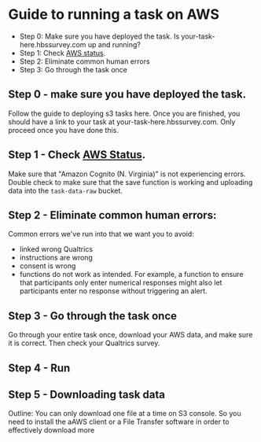 # Guide to running a task on AWS

- Step 0: Make sure you have deployed the task. Is your-task-here.hbssurvey.com up and running? 
- Step 1: Check [AWS status](https://status.aws.amazon.com/). 
- Step 2: Eliminate common human errors
- Step 3: Go through the task once


## Step 0 - make sure you have deployed the task.
Follow the guide to deploying s3 tasks here. Once you are finished, you should have a link to your task at your-task-here.hbssurvey.com. Only proceed once you have done this. 

## Step 1 - Check [AWS Status](https://status.aws.amazon.com/).
Make sure that "Amazon Cognito (N. Virginia)" is not experiencing errors. Double check to make sure that the save function is working and uploading data into the `task-data-raw` bucket. 

## Step 2 - Eliminate common human errors:
Common errors we've run into that we want you to avoid:
  - linked wrong Qualtrics
  - instructions are wrong
  - consent is wrong
  - functions do not work as intended. For example, a function to ensure that participants only enter numerical responses might also let participants enter no response without triggering an alert.
  
## Step 3 - Go through the task once
Go through your entire task once, download your AWS data, and make sure it is correct. Then check your Qualtrics survey.

## Step 4 - Run



## Step 5 - Downloading task data

Outline: You can only download one file at a time on S3 console. So you need to install the aAWS client or a File Transfer software in order to effectively download more
